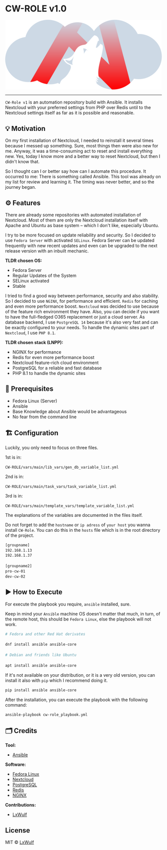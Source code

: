 # CW-ROLE v1.0

![logo](docs/src/logo_cw_role_optimized.svg)

---

`CW-Role v1` is an automation repository build with Ansible. It
installs Nextcloud with your preferred settings from PHP over
Redis until to the Nextcloud settings itself as far as it is
possible and reasonable.

## 💡 Motivation

On my first installation of Nextcloud, I needed to reinstall
it several times because I messed up something. Sure, most
things then were also new for me. Anyway, it was a
time-consuming act to reset and install everything new. Yes,
today I know more and a better way to reset Nextcloud, but
then I didn't know that.

So I thought can I or better say how can I automate this
procedure. It occurred to me: There is something called
Ansible. This tool was already on my list for review and
learning it. The timing was never better, and so the journey
began.

## ⚙️ Features

There are already some repositories with automated
installation of Nextcloud. Most of them are only the Nextcloud
installation itself with Apache and Ubuntu as base system –
which I don't like, especially Ubuntu.

I try to be more focused on update reliability and security.
So I decided to use `Fedora Server` with activated `SELinux`.
Fedora Server can be updated frequently with new recent
updates and even can be upgraded to the next release version
with an inbuilt mechanic.

**TLDR chosen OS:**

- Fedora Server
- Regular Updates of the System
- SELinux activated
- Stable

I tried to find a good way between performance, security and
also stability. So I decided to use `NGINX`, for performance
and efficient. `Redis` for caching and even more performance
boost. `Nextcloud` was decided to use because of the feature
rich environment they have. Also, you can decide if you want
to have the full-fledged O365 replacement or just a cloud
server.
As database backend, I use `PostgreSQL 14` because it's also very
fast and can be exactly configured to your needs. To handle
the dynamic sites part of `Nextcloud`, I use `PHP 8.1`.

**TLDR chosen stack (LNPP):**

- NGINX for performance
- Redis for even more performance boost
- Nextcloud feature-rich cloud environment
- PostgreSQL for a reliable and fast database
- PHP 8.1 to handle the dynamic sites

## 🧰 Prerequisites

- Fedora Linux (Server)
- Ansible
- Base Knowledge about Ansible would be advantageous
- No fear from the command line

## 🏗️ Configuration

Luckily, you only need to focus on three files.

1st is in:

`CW-ROLE/vars/main/lib_vars/gen_db_variable_list.yml`

2nd is in:

`CW-ROLE/vars/main/task_vars/task_variable_list.yml`

3rd is in:

`CW-ROLE/vars/main/template_vars/template_variable_list.yml`

The explanations of the variables are documented in the files
itself.

Do not forget to add the `hostname` or `ip adress` of `your host` you wanna
install `CW-Role`. You can do this in the `hosts` file which is in the root
directory of the project.

```bash
[groupname]
192.168.1.13
192.168.1.37

[groupname2]
pro-cw-01
dev-cw-02
```

## ▶️ How to Execute

For execute the playbook you require, `ansible` installed, sure.

Keep in mind your `Ansible` machine OS doesn't matter that
much, in turn, of the remote host, this should be `Fedora
Linux`, else the playbook will not work.

```bash
# Fedora and other Red Hat derivates

dnf install ansible ansible-core

# Debian and friends like Ubuntu

apt install ansible ansible-core
```

If it's not available on your distribution, or it is a very old
version, you can install it also with `pip` which I recommend doing it.

```bash
pip install ansible ansible-core
```

After the installation, you can execute the playbook with the
following command:

```bash
ansible-playbook cw-role_playbook.yml
```

## 🗂️ Credits

**Tool:**

- [Ansible](https://github.com/ansible/ansible)

**Software:**

- [Fedora Linux](https://getfedora.org/)
- [Nextcloud](https://github.com/nextcloud/server)
- [PostgreSQL](https://www.postgresql.org/)
- [Redis](https://redis.io/)
- [NGINX](https://www.nginx.com/)

**Contributions:**

- [LxWulf](https://github.com/lxwulf)

## License

MIT © [LxWulf](https://github.com/lxwulf)
